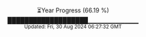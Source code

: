 <p align="center">
⏳Year Progress (66.19 %) <br>
███████████████████▁▁▁▁▁▁▁▁▁▁▁ <br>
<sub>Updated: Fri, 30 Aug 2024 06:27:32 GMT</sub>
</p>

